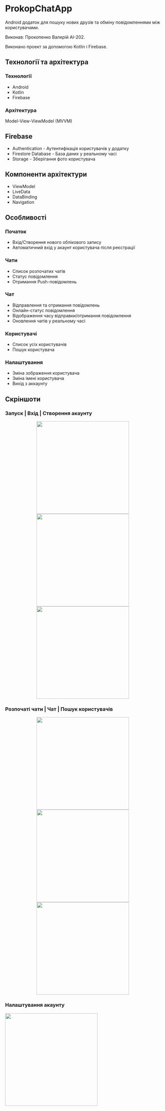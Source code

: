 # ProkopChatApp

Android додаток для пошуку нових друзів та обміну повідомленнями між користувачами.

Виконав: Прокопенко Валерій АІ-202.

Виконано проект за допомогою Kotlin і Firebase.

## Технології та архітектура

### Технології
- Android
- Kotlin
- Firebase

### Архітектура
Model-View-ViewModel (MVVM)

## Firebase

- Authentication - Аутентифікація користувачів у додатку
- Firestore Database - База даних у реальному часі
- Storage - Зберігання фото користувача

## Компоненти архітектури

- ViewModel
- LiveData
- DataBinding
- Navigation

## Особливості

### Початок
- Вхід/Створення нового облікового запису
- Автоматичний вхід у акаунт користувача після реєстрації

### Чати
- Список розпочатих чатів
- Статус повідомлення
- Отримання Push-повідомлень

### Чат
- Відправлення та отримання повідомлень
- Онлайн-статус повідомлення
- Відображення часу відправки/отримання повідомлення
- Оновлення чатів у реальному часі

### Користувачі
- Список усіх користувачів
- Пошук користувача

### Налаштування
- Зміна зображення користувача
- Зміна імені користувача
- Вихід з аккаунту

## Скріншоти

### Запуск | Вхід | Створення акаунту
<p align="center">
  <img src="https://github.com/prokop-prokop/ProkopChatApp/blob/master/Screenshots/1.jpg?raw=true" width="300" />
  <img src="https://github.com/prokop-prokop/ProkopChatApp/blob/master/Screenshots/2.jpg?raw=true" width="300" /> 
  <img src="https://github.com/prokop-prokop/ProkopChatApp/blob/master/Screenshots/3.jpg?raw=true" width="300" /> 
</p>

### Розпочаті чати | Чат | Пошук користувачів
<p align="center">
  <img src="https://github.com/prokop-prokop/ProkopChatApp/blob/master/Screenshots/4.jpg?raw=true" width="300" />
  <img src="https://github.com/prokop-prokop/ProkopChatApp/blob/master/Screenshots/5.jpg?raw=true" width="300" /> 
  <img src="https://github.com/prokop-prokop/ProkopChatApp/blob/master/Screenshots/6.jpg?raw=true" width="300" /> 
</p>

### Налаштування акаунту
<p align="left">
  <img src="https://github.com/prokop-prokop/ProkopChatApp/blob/master/Screenshots/7.jpg?raw=true" width="300" />
</p>
